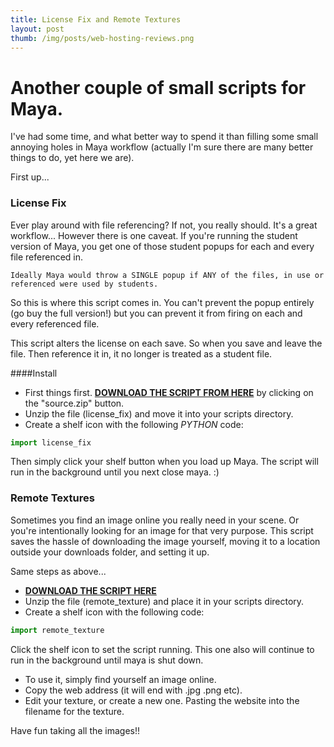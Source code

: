 ```yaml
---
title: License Fix and Remote Textures
layout: post
thumb: /img/posts/web-hosting-reviews.png
---
```


# Another couple of small scripts for Maya.

I've had some time, and what better way to spend it than filling some small annoying holes in Maya workflow (actually I'm sure there are many better things to do, yet here we are).

First up...

### License Fix

Ever play around with file referencing? If not, you really should. It's a great workflow... However there is one caveat. If you're running the student version of Maya, you get one of those student popups for each and every file referenced in. 

    Ideally Maya would throw a SINGLE popup if ANY of the files, in use or referenced were used by students.

So this is where this script comes in. You can't prevent the popup entirely (go buy the full version!) but you can prevent it from firing on each and every referenced file.

This script alters the license on each save. So when you save and leave the file. Then reference it in, it no longer is treated as a student file.

####Install

* First things first. __[DOWNLOAD THE SCRIPT FROM HERE](https://github.com/internetimagery/license_fix/releases)__ by clicking on the "source.zip" button.
* Unzip the file (license_fix) and move it into your scripts directory.
* Create a shelf icon with the following _PYTHON_ code:

``` python
import license_fix
```

Then simply click your shelf button when you load up Maya. The script will run in the background until you next close maya. :)

### Remote Textures

Sometimes you find an image online you really need in your scene. Or you're intentionally looking for an image for that very purpose. This script saves the hassle of downloading the image yourself, moving it to a location outside your downloads folder, and setting it up.

Same steps as above...

* __[DOWNLOAD THE SCRIPT HERE](https://github.com/internetimagery/remote_texture/releases)__
* Unzip the file (remote_texture) and place it in your scripts directory.
* Create a shelf icon with the following code:

``` python
import remote_texture
```

Click the shelf icon to set the script running. This one also will continue to run in the background until maya is shut down.

* To use it, simply find yourself an image online.
* Copy the web address (it will end with .jpg .png etc).
* Edit your texture, or create a new one. Pasting the website into the filename for the texture.

Have fun taking all the images!!
